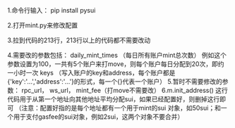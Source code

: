 1.命令行输入： pip install pysui

2.打开mint.py来修改配置

3.拉到代码的213行，213行以上的代码都不需要改动

4.需要改的参数包括： 
	daily_mint_times （每日所有账户mint总次数） 
 			例如这个参数设置为100，一共有5个账户来打move，则每个账户每日分配到20次，即约一小时一次 
	keys （写入账户的key和address，每个账户都是{'key':'...','address':'...'}的形式，每一个{}代表一个账户）
5.暂时不需要修改的参数：
	rpc_url，
 	ws_url，
	mint_fee（打move不需要改）
6.m.init_address() 
	这行代码用于从第一个地址向其他地址平均分配sui，如果已经配置好，则删掉这行即可 
 （注意：配置好指的是每个地址都有一个用于mint的sui 对象，如50sui；和一个用于支付gasfee的sui对象，例如2sui，这两个对象不要合并）
